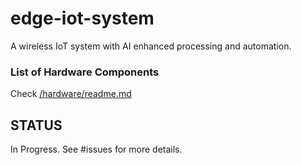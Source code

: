 # edge-iot-system
A wireless IoT system with AI enhanced processing and automation.

### List of Hardware Components
Check [/hardware/readme.md](hardware/readme.md)

## STATUS
In Progress.
See #issues for more details.
